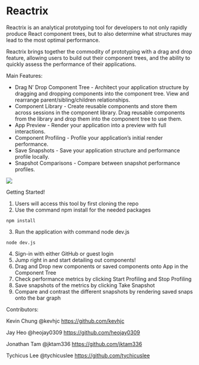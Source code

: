 # Reactrix

Reactrix is an analytical prototyping tool for developers to not only rapidly produce React component trees, but to also determine what structures may lead to the most optimal performance.

Reactrix brings together the commodity of prototyping with a drag and drop feature, allowing users to build out their component trees, and the ability to quickly assess the performance of their applications.

Main Features:
* Drag N’ Drop Component Tree - Architect your application structure by dragging and dropping components into the component tree. View and rearrange parent/sibling/children relationships.
* Component Library - Create reusable components and store them across sessions in the component library. Drag reusable components from the library and drop them into the component tree to use them.
* App Preview - Render your application into a preview with full interactions.
* Component Profiling - Profile your application’s initial render performance.
* Save Snapshots - Save your application structure and performance profile locally.
* Snapshot Comparisons - Compare between snapshot performance profiles.


![](https://github.com/oslabs-beta/Reactrix/blob/readMe-gif/demo.gif)

Getting Started!
1. Users will access this tool by first cloning the repo 
2. Use the command npm install for the needed packages

`npm install`

3. Run the application with command node dev.js

`node dev.js`

4. Sign-in with either GitHub or guest login
5. Jump right in and start detailing out components!
6. Drag and Drop new components or saved components onto App in the Component Tree
7. Check performance metrics by clicking Start Profiling and Stop Profiling
8. Save snapshots of the metrics by clicking Take Snapshot
9. Compare and contrast the different snapshots by rendering saved snaps onto the bar graph











Contributors:

Kevin Chung @kevhjc https://github.com/kevhjc

Jay Heo @heojay0309 https://github.com/heojay0309

Jonathan Tam @jktam336 https://github.com/jktam336

Tychicus Lee @tychicuslee https://github.com/tychicuslee
